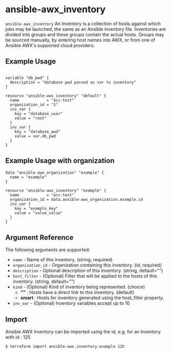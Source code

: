 
# ansible-awx_inventory

`ansible-awx_inventory` An Inventory is a collection of hosts against which jobs may be launched, the same as an Ansible inventory file. Inventories are divided into groups and these groups contain the actual hosts. Groups may be sourced manually, by entering host names into AWX, or from one of Ansible AWX's supported cloud providers.

## Example Usage

```hcl

variable "db_pwd" {
  description = "database pwd passed as var to inventory"
}

resource "ansible-awx_inventory" "default" {
  name            = "acc-test"
  organization_id = "1"
  inv_var {
    key = "database_user"
    value = "root"
  }
  inv_var {
    key = "database_pwd"
    value = var.db_pwd
  }
}
```

## Example Usage with  organization

```hcl
data "ansible-awx_organization" "example" {
  name = "example"
}

resource "ansible-awx_inventory" "example" {
  name            = "acc-test"
  organization_id = data.ansible-awx_organization.example.id
  inv_var {
    key = "example_key"
    value = "value_value"
  }
}
```

## Argument Reference

The following arguments are supported:

* `name` - Name of this inventory. (string, required) 
* `organization_id` - Organization containing this inventory. (id, required)
* `description` - Optional description of this inventory. (string, default="")
* `host_filter` - (Optional)  Filter that will be applied to the hosts of this inventory. (string, default="")
* `kind` - (Optional)  Kind of inventory being represented. (choice) 
  * **""** :  Hosts have a direct link to this inventory. (default)
  * **smart** : Hosts for inventory generated using the host_filter property.
* `inv_var` - (Optional) Inventory variables accept up to 10 


## Import

Ansible AWX Inventory can be imported using the id, e.g. for an Inventory with id : 125

```sh
$ terraform import ansible-awx_inventory.example 125
```
